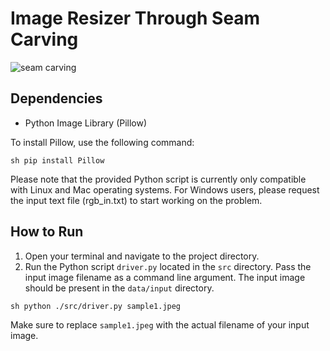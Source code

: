 # Image Resizer Through Seam Carving

![seam carving](https://github.com/sharmamht19/Image-Resizer-Through-Seam_Carving/blob/main/seam-carving-example.jpg)

## Dependencies

- Python Image Library (Pillow)

To install Pillow, use the following command:

`sh
pip install Pillow
`

Please note that the provided Python script is currently only compatible with Linux and Mac operating systems. For Windows users, please request the input text file (rgb_in.txt) to start working on the problem.

## How to Run

1. Open your terminal and navigate to the project directory.
2. Run the Python script `driver.py` located in the `src` directory. Pass the input image filename as a command line argument. The input image should be present in the `data/input` directory.

`sh
python ./src/driver.py sample1.jpeg
`

Make sure to replace `sample1.jpeg` with the actual filename of your input image.

